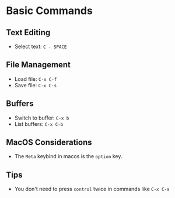 # Basic Commands

## Text Editing

- Select text: `C - SPACE`

## File Management

- Load file: `C-x C-f`
- Save file: `C-x C-s`

## Buffers

- Switch to buffer: `C-x b`
- List buffers: `C-x C-b`

## MacOS Considerations

- The `Meta` keybind in macos is the `option` key.

## Tips

- You don't need to press `control` twice in commands like `C-x C-s`

